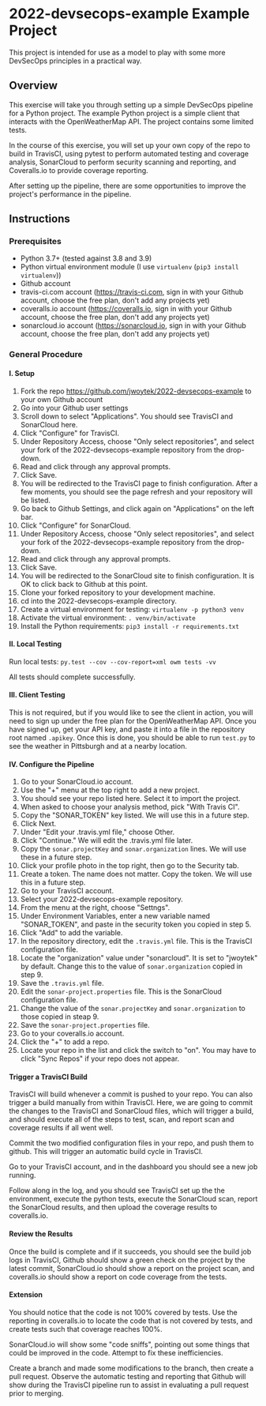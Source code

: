 # 2022-devsecops-example Example Project
This project is intended for use as a model to play with some more
DevSecOps principles in a practical way. 

## Overview
This exercise will take you through setting up a simple DevSecOps pipeline
for a Python project. The example Python project is a simple client that
interacts with the OpenWeatherMap API. The project contains some limited
tests. 

In the course of this exercise, you will set up your own copy of the 
repo to build in TravisCI, using pytest to perform automated testing
and coverage analysis, SonarCloud to perform security scanning and
reporting, and Coveralls.io to provide coverage reporting. 

After setting up the pipeline, there are some opportunities to improve
the project's performance in the pipeline. 

## Instructions
### Prerequisites
* Python 3.7+ (tested against 3.8 and 3.9)
* Python virtual environment module (I use `virtualenv` (`pip3 install virtualenv`))
* Github account
* travis-ci.com account (https://travis-ci.com, sign in with your Github account, choose the free plan, don't add any projects yet)
* coveralls.io account (https://coveralls.io, sign in with your Github account, choose the free plan, don't add any projects yet)
* sonarcloud.io account (https://sonarcloud.io, sign in with your Github account, choose the free plan, don't add any projects yet)

### General Procedure
#### I. Setup
1. Fork the repo https://github.com/jwoytek/2022-devsecops-example to your own Github account
2. Go into your Github user settings
3. Scroll down to select "Applications". You should see TravisCI and SonarCloud here.
4. Click "Configure" for TravisCI.
5. Under Repository Access, choose "Only select repositories", and select your fork of the 2022-devsecops-example repository from the drop-down.
6. Read and click through any approval prompts. 
7. Click Save.
8. You will be redirected to the TravisCI page to finish configuration.
   After a few moments, you should see the page refresh and your
   repository will be listed. 
9. Go back to Github Settings, and click again on "Applications" on the left bar.
10. Click "Configure" for SonarCloud.
11. Under Repository Access, choose "Only select repositories", and select your fork of the 2022-devsecops-example repository from the drop-down.
12. Read and click through any approval prompts. 
13. Click Save.
14. You will be redirected to the SonarCloud site to finish
    configuration. It is OK to click back to Github at this point.
14. Clone your forked repository to your development machine.
15. cd into the 2022-devsecops-example directory.
16. Create a virtual environment for testing: `virtualenv -p python3 venv`
17. Activate the virtual environment: `. venv/bin/activate`
18. Install the Python requirements: `pip3 install -r requirements.txt`

#### II. Local Testing
Run local tests: `py.test --cov --cov-report=xml owm tests -vv`

All tests should complete successfully.

#### III. Client Testing
This is not required, but if you would like to see the client in action,
you will need to sign up under the free plan for the OpenWeatherMap API.
Once you have signed up, get your API key, and paste it into a file in the
repository root named `.apikey`. Once this is done, you should be able
to run `test.py` to see the weather in Pittsburgh and at a nearby 
location.

#### IV. Configure the Pipeline
1. Go to your SonarCloud.io account.
2. Use the "+" menu at the top right to add a new project.
3. You should see your repo listed here. Select it to import the project.
4. When asked to choose your analysis method, pick "With Travis CI".
5. Copy the "SONAR_TOKEN" key listed. We will use this in a future step.
6. Click Next.
7. Under "Edit your .travis.yml file," choose Other.
8. Click "Continue." We will edit the .travis.yml file later. 
9. Copy the `sonar.projectKey` and `sonar.organization` lines. We will
   use these in a future step.
10. Click your profile photo in the top right, then go to the Security tab.
11. Create a token. The name does not matter. Copy the token. We will use this in a future step. 
12. Go to your TravisCI account.
13. Select your 2022-devsecops-example repository.
14. From the menu at the right, choose "Settngs".
15. Under Environment Variables, enter a new variable named "SONAR_TOKEN", and paste in the security token you copied in step 5.
16. Click "Add" to add the variable.
17. In the repository directory, edit the `.travis.yml` file. This is the TravisCI configuration file. 
18. Locate the "organization" value under "sonarcloud". It is set to "jwoytek" by default. Change this to the value of `sonar.organization` copied in step 9.
19. Save the `.travis.yml` file. 
20. Edit the `sonar-project.properties` file. This is the SonarCloud configuration file.
21. Change the value of the `sonar.projectKey` and `sonar.organization` to those copied in steap 9.
22. Save the `sonar-project.properties` file. 
23. Go to your coveralls.io account.
24. Click the "+" to add a repo. 
25. Locate your repo in the list and click the switch to "on". You may
    have to click "Sync Repos" if your repo does not appear.


#### Trigger a TravisCI Build
TravisCI will build whenever a commit is pushed to your repo. You can also
trigger a build manually from within TravisCI. Here, we are going to 
commit the changes to the TravisCI and SonarCloud files, which will 
trigger a build, and should execute all of the steps to test, scan, and
report scan and coverage results if all went well. 

Commit the two modified configuration files in your repo, and push them
to github. This will trigger an automatic build cycle in TravisCI. 

Go to your TravisCI account, and in the dashboard you should see a new
job running.

Follow along in the log, and you should see TravisCI set up the
the environment, execute the python tests, execute the SonarCloud scan, 
report the SonarCloud results, and then upload the coverage results to
coveralls.io.


#### Review the Results
Once the build is complete and if it succeeds, you should see the build
job logs in TravisCI, Github should show a green check on the project 
by the latest commit, SonarCloud.io should show a report on the project
scan, and coveralls.io should show a report on code coverage from the
tests. 


#### Extension
You should notice that the code is not 100% covered by tests. Use the
reporting in coveralls.io to locate the code that is not covered by 
tests, and create tests such that coverage reaches 100%. 

SonarCloud.io will show some "code sniffs", pointing out some things that
could be improved in the code. Attempt to fix these inefficiencies. 

Create a branch and made some modifications to the branch, then create
a pull request. Observe the automatic testing and reporting that Github
will show during the TravisCI pipeline run to assist in evaluating a
pull request prior to merging. 


